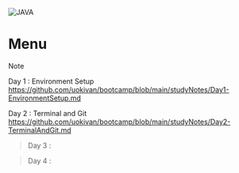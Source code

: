 ![JAVA](https://www.oracle.com/img/tech/cb88-java-logo-001.jpg)

# Menu

> [!NOTE]
> Day 1 : Environment Setup  
> https://github.com/uokivan/bootcamp/blob/main/studyNotes/Day1-EnvironmentSetup.md  
>
> Day 2 : Terminal and Git  
> https://github.com/uokivan/bootcamp/blob/main/studyNotes/Day2-TerminalAndGit.md  
  
> Day 3 :  
>  
  
> Day 4 :